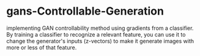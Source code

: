 # gans-Controllable-Generation
implementing GAN controllability method using gradients from a classifier. By training a classifier to recognize a relevant feature, you can use it to change the generator's inputs (z-vectors) to make it generate images with more or less of that feature.
